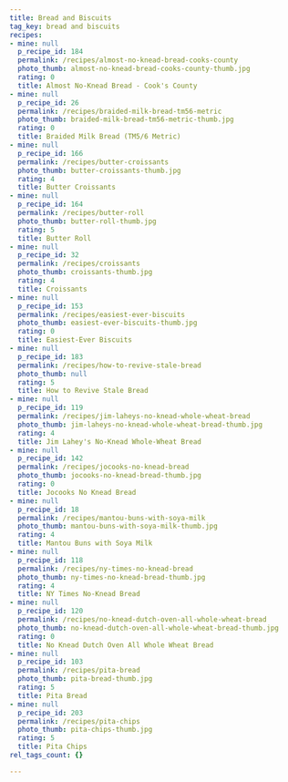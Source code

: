 ```yaml
---
title: Bread and Biscuits
tag_key: bread and biscuits
recipes:
- mine: null
  p_recipe_id: 184
  permalink: /recipes/almost-no-knead-bread-cooks-county
  photo_thumb: almost-no-knead-bread-cooks-county-thumb.jpg
  rating: 0
  title: Almost No-Knead Bread - Cook's County
- mine: null
  p_recipe_id: 26
  permalink: /recipes/braided-milk-bread-tm56-metric
  photo_thumb: braided-milk-bread-tm56-metric-thumb.jpg
  rating: 0
  title: Braided Milk Bread (TM5/6 Metric)
- mine: null
  p_recipe_id: 166
  permalink: /recipes/butter-croissants
  photo_thumb: butter-croissants-thumb.jpg
  rating: 4
  title: Butter Croissants
- mine: null
  p_recipe_id: 164
  permalink: /recipes/butter-roll
  photo_thumb: butter-roll-thumb.jpg
  rating: 5
  title: Butter Roll
- mine: null
  p_recipe_id: 32
  permalink: /recipes/croissants
  photo_thumb: croissants-thumb.jpg
  rating: 4
  title: Croissants
- mine: null
  p_recipe_id: 153
  permalink: /recipes/easiest-ever-biscuits
  photo_thumb: easiest-ever-biscuits-thumb.jpg
  rating: 0
  title: Easiest-Ever Biscuits
- mine: null
  p_recipe_id: 183
  permalink: /recipes/how-to-revive-stale-bread
  photo_thumb: null
  rating: 5
  title: How to Revive Stale Bread
- mine: null
  p_recipe_id: 119
  permalink: /recipes/jim-laheys-no-knead-whole-wheat-bread
  photo_thumb: jim-laheys-no-knead-whole-wheat-bread-thumb.jpg
  rating: 4
  title: Jim Lahey's No-Knead Whole-Wheat Bread
- mine: null
  p_recipe_id: 142
  permalink: /recipes/jocooks-no-knead-bread
  photo_thumb: jocooks-no-knead-bread-thumb.jpg
  rating: 0
  title: Jocooks No Knead Bread
- mine: null
  p_recipe_id: 18
  permalink: /recipes/mantou-buns-with-soya-milk
  photo_thumb: mantou-buns-with-soya-milk-thumb.jpg
  rating: 4
  title: Mantou Buns with Soya Milk
- mine: null
  p_recipe_id: 118
  permalink: /recipes/ny-times-no-knead-bread
  photo_thumb: ny-times-no-knead-bread-thumb.jpg
  rating: 4
  title: NY Times No-Knead Bread
- mine: null
  p_recipe_id: 120
  permalink: /recipes/no-knead-dutch-oven-all-whole-wheat-bread
  photo_thumb: no-knead-dutch-oven-all-whole-wheat-bread-thumb.jpg
  rating: 0
  title: No Knead Dutch Oven All Whole Wheat Bread
- mine: null
  p_recipe_id: 103
  permalink: /recipes/pita-bread
  photo_thumb: pita-bread-thumb.jpg
  rating: 5
  title: Pita Bread
- mine: null
  p_recipe_id: 203
  permalink: /recipes/pita-chips
  photo_thumb: pita-chips-thumb.jpg
  rating: 5
  title: Pita Chips
rel_tags_count: {}

---
```

